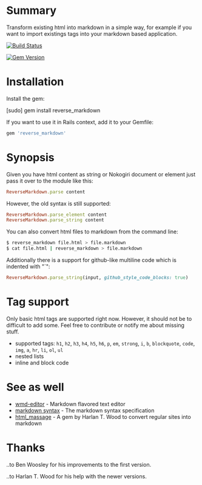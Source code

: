 # Summary

Transform existing html into markdown in a simple way, for example if you want to import existings tags into your markdown based application.

[![Build Status](https://secure.travis-ci.org/xijo/reverse_markdown.png?branch=master)](https://travis-ci.org/xijo/reverse_markdown)

[![Gem Version](https://badge.fury.io/rb/reverse_markdown.png)](http://badge.fury.io/rb/reverse_markdown)

# Installation

Install the gem:

  [sudo] gem install reverse_markdown

If you want to use it in Rails context, add it to your Gemfile:

```ruby
gem 'reverse_markdown'
```

# Synopsis

Given you have html content as string or Nokogiri document or element just pass it over to the module like this:

```ruby
ReverseMarkdown.parse content
````

However, the old syntax is still supported:

```ruby
ReverseMarkdown.parse_element content
ReverseMarkdown.parse_string content
````

You can also convert html files to markdown from the command line:

```sh
$ reverse_markdown file.html > file.markdown
$ cat file.html | reverse_markdown > file.markdown
````

Additionally there is a support for github-like multiline code which is indented with "`":

```ruby
ReverseMarkdown.parse_string(input, github_style_code_blocks: true)
````

# Tag support

Only basic html tags are supported right now. However, it should not be to difficult to add some. Feel free to contribute or notify me about missing stuff.

- supported tags: `h1`, `h2`, `h3`, `h4`, `h5`, `h6`, `p`, `em`, `strong`, `i`, `b`, `blockquote`, `code`, `img`, `a`, `hr`, `li`, `ol`, `ul`
- nested lists
- inline and block code

# See as well

- [wmd-editor](http://wmd-editor.com) - Markdown flavored text editor
- [markdown syntax](http://daringfireball.net/projects/markdown) - The markdown syntax specification
- [html_massage](https://rubygems.org/gems/html_massage) - A gem by Harlan T. Wood to convert regular sites into markdown

# Thanks

..to Ben Woosley for his improvements to the first version.

..to Harlan T. Wood for his help with the newer versions.
